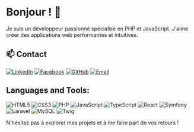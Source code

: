 # Bonjour ! 👋

Je suis un développeur passionné spécialisé en PHP et JavaScript. J'aime créer des applications web performantes et intuitives. 
<!-- 
## 🌱 Compétences

- **Langages** : PHP, JavaScript, HTML, CSS
- **Frameworks** : Laravel, Symfony, React
- **Bases de données** : MySQL
- **Outils** : Git, Composer, npm -->

## 📫 Contact
[![LinkedIn](https://img.shields.io/badge/-LinkedIn-0A66C2?style=flat&logo=linkedin&logoColor=white)](https://www.linkedin.com/in/tendry-rakoto-8685802a7/)
[![Facebook](https://img.shields.io/badge/-Facebook-1877F2?style=flat&logo=facebook&logoColor=white)](https://web.facebook.com/rayan.andria.92)
[![GitHub](https://img.shields.io/badge/-GitHub-181717?style=flat&logo=github&logoColor=white)](https://github.com/Tendry-Rkt56)
[![Email](https://img.shields.io/badge/-Gmail-EA4335?style=flat&logo=gmail&logoColor=white)](mailto:votre.tendryzephyrin@gmail.com)


## Languages and Tools:
![HTML5](https://img.shields.io/badge/HTML5-E34F26?style=for-the-badge&logo=html5&logoColor=white) 
![CSS3](https://img.shields.io/badge/CSS3-1572B6?style=for-the-badge&logo=css3&logoColor=white) 
![PHP](https://img.shields.io/badge/PHP-777BB4?style=for-the-badge&logo=php&logoColor=white) 
![JavaScript](https://img.shields.io/badge/JavaScript-F7DF1E?style=for-the-badge&logo=javascript&logoColor=black) 
![TypeScript](https://img.shields.io/badge/TypeScript-007ACC?style=for-the-badge&logo=typescript&logoColor=white)
![React](https://img.shields.io/badge/React-20232A?style=for-the-badge&logo=react&logoColor=61DAFB) 
![Symfony](https://img.shields.io/badge/Symfony-000000?style=for-the-badge&logo=symfony&logoColor=white) 
![Laravel](https://img.shields.io/badge/Laravel-FF2D20?style=for-the-badge&logo=laravel&logoColor=white) 
![MySQL](https://img.shields.io/badge/MySQL-4479A1?style=for-the-badge&logo=mysql&logoColor=white) 
![Twig](https://img.shields.io/badge/Twig-F9C40E?style=for-the-badge&logo=twig&logoColor=white)


N'hésitez pas à explorer mes projets et à me faire part de vos retours !

